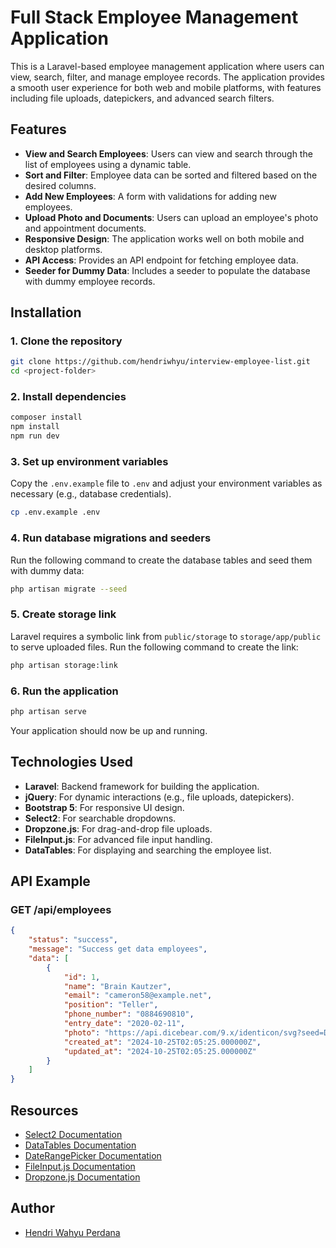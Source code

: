 # Full Stack Employee Management Application

This is a Laravel-based employee management application where users can view, search, filter, and manage employee records. The application provides a smooth user experience for both web and mobile platforms, with features including file uploads, datepickers, and advanced search filters.

## Features

-   **View and Search Employees**: Users can view and search through the list of employees using a dynamic table.
-   **Sort and Filter**: Employee data can be sorted and filtered based on the desired columns.
-   **Add New Employees**: A form with validations for adding new employees.
-   **Upload Photo and Documents**: Users can upload an employee's photo and appointment documents.
-   **Responsive Design**: The application works well on both mobile and desktop platforms.
-   **API Access**: Provides an API endpoint for fetching employee data.
-   **Seeder for Dummy Data**: Includes a seeder to populate the database with dummy employee records.

## Installation

### 1. Clone the repository

```bash
git clone https://github.com/hendriwhyu/interview-employee-list.git
cd <project-folder>
```

### 2. Install dependencies

```bash
composer install
npm install
npm run dev
```

### 3. Set up environment variables

Copy the `.env.example` file to `.env` and adjust your environment variables as necessary (e.g., database credentials).

```bash
cp .env.example .env
```

### 4. Run database migrations and seeders

Run the following command to create the database tables and seed them with dummy data:

```bash
php artisan migrate --seed
```

### 5. Create storage link

Laravel requires a symbolic link from `public/storage` to `storage/app/public` to serve uploaded files. Run the following command to create the link:

```bash
php artisan storage:link
```

### 6. Run the application

```bash
php artisan serve
```

Your application should now be up and running.

## Technologies Used

-   **Laravel**: Backend framework for building the application.
-   **jQuery**: For dynamic interactions (e.g., file uploads, datepickers).
-   **Bootstrap 5**: For responsive UI design.
-   **Select2**: For searchable dropdowns.
-   **Dropzone.js**: For drag-and-drop file uploads.
-   **FileInput.js**: For advanced file input handling.
-   **DataTables**: For displaying and searching the employee list.

## API Example

### GET /api/employees

```json
{
    "status": "success",
    "message": "Success get data employees",
    "data": [
        {
            "id": 1,
            "name": "Brain Kautzer",
            "email": "cameron58@example.net",
            "position": "Teller",
            "phone_number": "0884690810",
            "entry_date": "2020-02-11",
            "photo": "https://api.dicebear.com/9.x/identicon/svg?seed=Dr. Abbigail Stoltenberg III",
            "created_at": "2024-10-25T02:05:25.000000Z",
            "updated_at": "2024-10-25T02:05:25.000000Z"
        }
    ]
}
```

## Resources

-   [Select2 Documentation](https://select2.org/)
-   [DataTables Documentation](https://datatables.net/)
-   [DateRangePicker Documentation](https://www.daterangepicker.com/)
-   [FileInput.js Documentation](https://plugins.krajee.com/file-input)
-   [Dropzone.js Documentation](https://www.dropzone.dev/)

## Author

-   [Hendri Wahyu Perdana](https://github.com/hendriwhyu)
